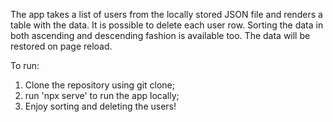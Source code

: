 The app takes a list of users from the locally stored JSON file and renders a table with the data. It is possible to delete each user row. Sorting the data in both ascending and descending fashion is available too. The data will be restored on page reload.

To run:

1. Clone the repository using git clone;
2. run 'npx serve' to run the app locally;
3. Enjoy sorting and deleting the users!
